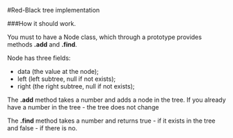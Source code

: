 #Red-Black tree implementation
 
###How it should work.

 You must to have a Node class, which through a prototype provides methods **.add** and **.find**. 
 
 Node has three fields:
  + data (the value at the node);
  + left (left subtree, null if not exists);
  + right (the right subtree, null if not exists);
 
The **.add** method takes a number and adds a node in the tree. If you already have a number in the tree - the tree does not change
 
The **.find** method takes a number and returns true - if it exists in the tree and false - if there is no.